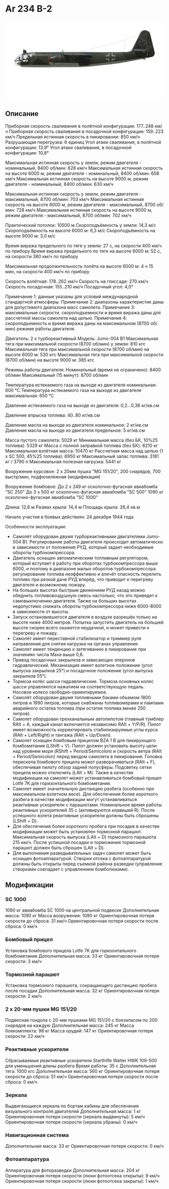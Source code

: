﻿# Ar 234 B-2

![ar234b2](../images/ar234b2.png)

## Описание

Приборная скорость сваливания в полётной конфигурации: 177..248 км/ч
Приборная скорость сваливания в посадочной конфигурации: 159..223 км/ч
Предельная истинная скорость в пикировании: 850 км/ч
Разрушающая перегрузка: 6 единиц
Угол атаки сваливания, в полётной конфигурации: 13,9°
Угол атаки сваливания, в посадочной конфигурации: 10,8°

Максимальная истинная скорость у земли, режим двигателя - номинальный, 8400 об/мин: 628 км/ч
Максимальная истинная скорость на высоте 6000 м, режим двигателя - номинальный, 8400 об/мин: 658 км/ч
Максимальная истинная скорость на высоте 9000 м, режим двигателя - номинальный, 8400 об/мин: 630 км/ч

Максимальная истинная скорость у земли, режим двигателя - максимальный, 8700 об/мин: 703 км/ч
Максимальная истинная скорость на высоте 6000 м, режим двигателя - максимальный, 8700 об/мин: 728 км/ч
Максимальная истинная скорость на высоте 9000 м, режим двигателя - максимальный, 8700 об/мин: 702 км/ч

Практический потолок: 10500 м
Скороподъёмность у земли: 14,3 м/с
Скороподъёмность на высоте 6000 м: 6,3 м/с
Скороподъёмность на высоте 9000 м: 3,0 м/с

Время виража предельного по тяге у земли: 27 с, на скорости 400 км/ч по прибору
Время виража предельного по тяге на высоте 6000 м: 52 с, на скорости 380 км/ч по прибору 

Максимальная продолжительность полёта на высоте 6000 м: 4 ч 15 мин, на скорости 400 км/ч по прибору

Скорость взлётная: 178..262 км/ч
Скорость на глиссаде: 270 км/ч
Скорость посадочная: 155..210 км/ч
Посадочный угол: 4,0°

Примечание 1: данные указаны для условий международной стандартной атмосферы.
Примечание 2: диапазоны характеристик даны для допустимого диапазона масс самолета.
Примечание 3: максимальные скорости, скороподъемности и время виража даны для рассчетной массы самолета над целью.
Примечание 4: скороподъемность и время виража даны на максимальном (8700 об/мин) режиме работы двигателя.

Двигатель: 2 x турбореактивный
Модель: Jumo-004 B1
Максимальная тяга при максимальной скорости (8700 об/мин) у земли: 810 кгс
Максимальная тяга при максимальной скорости (8700 об/мин) на высоте 6000 м: 530 кгс
Максимальная тяга при максимальной скорости (8700 об/мин) на высоте 9000 м: 385 кгс

Режимы работы двигателя:
Номинальный (время не ограничено): 8400 об/мин
Максимальный (15 минут): 8700 об/мин

Температура истекаемого газа на выходе из двигателя номинальная: 600 °С
Температура истекаемого газа на выходе из двигателя максимальная: 650 °С

Давление истекаемого газа на выходе из двигателя: 0,2...0,38 кг/кв.см

Давление впрыска топлива: 40..80 кг/кв.см

Давление масла на выходе из двигателя номинальное: 2 кг/кв.см
Давление масла на выходе из двигателя предельное: 5 кг/кв.см

Масса пустого самолета: 5029 кг
Минимальная масса (без БК, 10%25 топлива): 5329 кг
Масса с полной заправкой топлива (без БК): 8210 кг
Максимальная взлётная масса: 10470 кг
Рассчетная масса над целью (1 x SC 500, 45%25 топлива): 6950 кг
Максимальный запас топлива: 3181 кг / 3790 л
Максимальная полезная нагрузка: 5441 кг

Вооружение курсовое:
2 x 20мм пушка "MG 151/20", 200 снарядов, 700 выстр/мин, подфюзеляжная (модификация)

Вооружение бомбовое:
До 2 x 249 кг осколочно-фугасная авиабомба "SC 250"
До 3 x 500 кг осколочно-фугасная авиабомба "SC 500"
1090 кг осколочно-фугасная авиабомба "SC 1000"

Длина: 12,6 м
Размах крыла: 14,4 м
Площадь крыла: 26,4 кв.м

Начало участия в боевых действиях: 24 декабря 1944 года

Особенности эксплуатации:
- Самолёт оборудован двумя турбореактивными двигателями Jumo-004 B1. Регулирование работы двигателя происходит автоматически в зависимости от положения РУД, который задает необходимые обороты турбокомпрессора.
- Двигатель оснащен автоматическим топливным регулятором, который вступает в работу при оборотах турбокомпрессора выше 6000, и поэтому в диапазоне малых оборотов турбокомпрессора регулирование топлива неэффективно и влечёт опасность перелить топливо при резкой даче РУД вперёд, что приводит к перегреву двигателя и возможному пожару.
- На больших высотах быстрым движением РУД назад можно обеднить топливовоздушную смесь настолько, что это приведет к самовыключению двигателя. Также на больших высотах недопустимо снижать обороты турбокомпрессора ниже 6000-8000 в зависимости от высоты.
- Запуск остановившегося двигателя в воздухе разрешён только на высоте ниже 4000 метров. Попытка запустить двигатель на большей высоте скорее всего окажется неудачной, и может привести к перегреву и пожару.
- Самолёт имеет переставной стабилизатор и триммер руля направления для снятия нагрузки на органах управления.
- Самолет имеет тенденцию к затягиванию в пикирование при значениях числа Маха выше 0,8. 
- Привод посадочных закрылков и зависающих элеронов гидравлический. Механизация имеет взлетное положение (угол выпуска закрылков 25°) и посадочное положение (угол выпуска закрылков 55°).
- Тормоза колёс шасси гидравлические. Тормоза основных колес шасси управляются нажатием на соответствующую педаль. Носовое колесо свободно-ориентируемое.
- Самолёт оборудован двумя топливными баками объемом 1800 литров и 1990 литров, которые снабжены топливомерами и лампами аварийного остатка топлива (при остатке топлива менее 250 литров).
- Самолет оборудован трехканалыным автопилотом (главный тумблер RAlt + A, каждый канал включается независимо RAlt + Y/P/R). Пилот имеет возможность корректировать стабилизируемые углы курса (RAlt + Left/Right) и тангажа (RAlt + Up/Down).
- Самолет оснащен бомбовым прицелом BZA 1 B для пикирующего бомбометания (LShift + V). Пилот должен установить высоту цели над уровнем моря (RShift + Period/Semicolon) и скорость ветра (RAlt + Period/Semicolon) перед вводом самолета в пикирование. Головка перископа бомбового прицела может разворачиваться (RAlt + F), обеспечивая пилоту обзор задней полусферы. Подсветку сетки прицела можно отключить (LAlt + M). Также в качестве модификации на самолет может устанавливаться бомбовый прицел Lotfe 7K для горизонтального бомбометания.
- Самолет имеет значительную дистанцию разбега (особенно при максимальном взлетном весе). Для обеспечения более короткого разбега в качестве модификации могут устанавливаться реактивные ускорители с парашютами. Номинальное время работы реактивных ускорителей 35 с (активируются клавишей R). После успешного взлета реактивные ускорители должны быть сброшены (LShift + D).
- Для обеспечения более короткого пробега при посадке в качестве модификации может быть установлен тормозной парашют. Максимальная скорость выпуска (LAlt + D) тормозного парашюта 215 км/ч. После успешной посадки и торможения тормозной парашют должен быть сброшен (LAlt + D).
- Для выполнения разведывательных задач самолет может быть оснащен фотоаппаратурой. Створки отсека с фотоаппаратурой должны быть открыты перед съемкой района разведки (управление створками совпадает с управлением бомболюками).

## Модификации


### SC 1000

1090 кг авиабомба SC 1000 на центральной подвеске
Дополнительная масса: 1090 кг
Масса вооружения: 1090 кг
Ориентировочная потеря скорости до сброса: 31 км/ч
Ориентировочная потеря скорости после сброса: 0 км/ч﻿

### Бомбовый прицел

Установка бомбового прицела Lotfe 7K для горизонтального бомбометания
Дополнительная масса: 33 кг
Ориентировочная потеря скорости: 3 км/ч﻿

### Тормозной парашют

Установка тормозного парашюта, сокращающего дистанцию пробега после посадки
Дополнительная масса: 32 кг
Ориентировочная потеря скорости: 2 км/ч

### 2 x 20-мм пушки MG 151/20

Подвесная гондола с 20-мм пушками MG 151/20 с боезапасом по 200 снарядов на каждую
Дополнительная масса: 245 кг
Масса боекомплекта: 98 кг
Масса орудий: 147 кг
Ориентировочная потеря скорости: 22 км/ч﻿

### Реактивные ускорители

Сбрасываемые реактивные ускорители Starthilfe Walter HWK 109-500 для уменьшения длины разбега
Время работы: 35 с
Дополнительная тяга: 1000 кгс
Дополнительная масса: 560 кг
Ориентировочная потеря скорости до сброса: 51 км/ч
Ориентировочная потеря скорости после сброса: 0 км/ч﻿

### Зеркала

Выдвигающиеся зеркала по бортам кабины для обеспечения визуального контроля двигателей
Дополнительная масса: 1 кг
Ориентировочная потеря скорости (зеркала выдвинуты): 5 км/ч
Ориентировочная потеря скорости (зеркала убраны): 0 км/ч﻿

### Навигационная система


Дополнительная масса: 33 кг
Ориентировочная потеря скорости: 0 км/ч﻿

### Фотоаппаратура

Аппаратура для фоторазведки
Дополнительная масса: 204 кг
Ориентировочная потеря скорости (люки фотоотсека открыты): 9 км/ч
Ориентировочная потеря скорости (люки фотоотсека закрыты): 1 км/ч